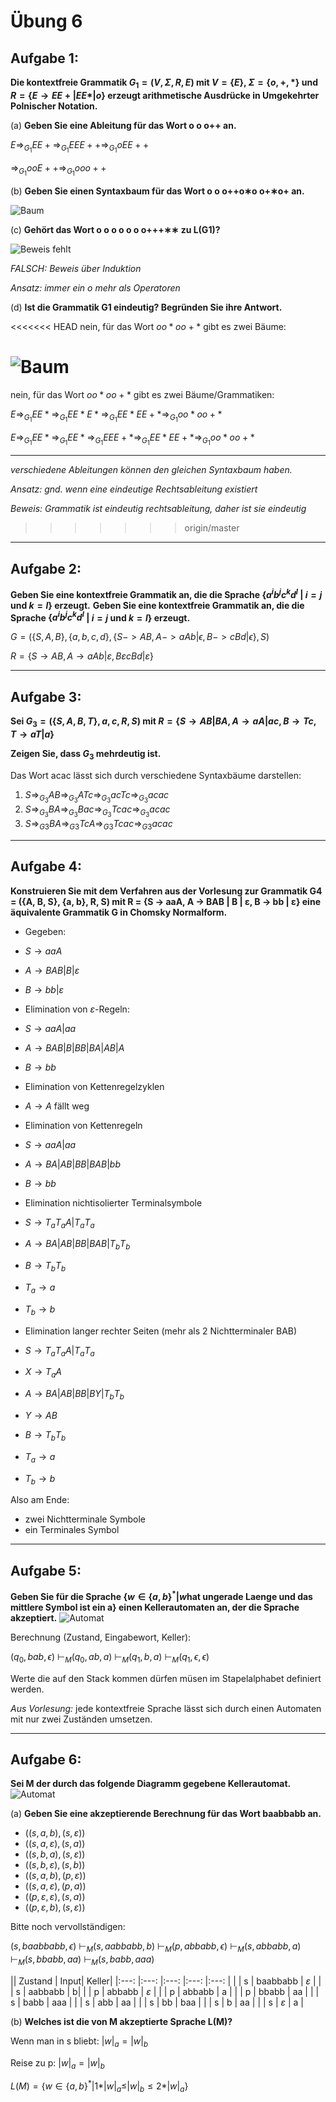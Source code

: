 # Übung 6
## Aufgabe 1:
**Die kontextfreie Grammatik $G_1 = (V,\Sigma,R,E)$ mit $V = \{E\}$, $\Sigma = \{o, +, * \}$ und $R = \{E \rightarrow E E + | E E * | o\}$
erzeugt arithmetische Ausdrücke in Umgekehrter Polnischer Notation.**

(a) **Geben Sie eine Ableitung für das Wort o o o++ an.**

$E \Rightarrow_{G_1} EE+ \Rightarrow_{G_1} EEE++ \Rightarrow_{G_1} oEE++$

$\Rightarrow_{G_1} ooE++ \Rightarrow_{G_1} ooo++$

(b) **Geben Sie einen Syntaxbaum für das Wort o o o++o∗o o+∗o+ an.**

![Baum](Aufgabe1b.svg)

(c) **Gehört das Wort o o o o o o o+++∗∗ zu L(G1)?**

![Beweis fehlt](Aufgabe1c.png)

*FALSCH: Beweis über Induktion*

*Ansatz: immer ein o mehr als Operatoren*

(d) **Ist die Grammatik G1 eindeutig? Begründen Sie ihre Antwort.**

<<<<<<< HEAD
nein, für das Wort $oo*oo+*$ gibt es zwei Bäume:

![Baum](Aufgabe1d.png)
=======
nein, für das Wort $oo*oo+*$ gibt es zwei Bäume/Grammatiken:

$E  \Rightarrow_{G_1} EE* \Rightarrow_{G_1} EE*E* \Rightarrow_{G_1} EE*EE+* \Rightarrow_{G_1} oo*oo+*$

$E \Rightarrow_{G_1} EE* \Rightarrow_{G_1} EE* \Rightarrow_{G_1} EEE+* \Rightarrow_{G_1} EE*EE+* \Rightarrow_{G_1} oo*oo+*$

---
*verschiedene Ableitungen können den gleichen Syntaxbaum haben.*

*Ansatz: gnd. wenn eine eindeutige Rechtsableitung existiert*

*Beweis: Grammatik ist eindeutig rechtsableitung, daher ist sie eindeutig*
>>>>>>> origin/master

---
## Aufgabe 2:
**Geben Sie eine kontextfreie Grammatik an, die die Sprache $\{a^ib^jc^kd^l$ | $i = j$ und $k = l$} erzeugt.**
**Geben Sie eine kontextfreie Grammatik an, die die Sprache $\{a^ib^jc^kd^l$ | $i = j$ und $k = l$} erzeugt.**

 $G=(\{S,A,B \}, \{a,b,c,d\}, \{S -> AB, A -> aAb|\epsilon, B -> cBd|\epsilon\},S)$

 $R=\{S \rightarrow AB, A \rightarrow aAb| \varepsilon, B \varepsilon cBd | \varepsilon \}$

---
## Aufgabe 3:
**Sei $G_3 = (\{S,A,B,T\},{a,c},R,S)$ mit $R=\{S \rightarrow AB|BA, A \rightarrow aA|ac, B \rightarrow Tc, T \rightarrow  aT |a\}$**

**Zeigen Sie, dass $G_3$ mehrdeutig ist.**

Das Wort acac lässt sich durch verschiedene Syntaxbäume darstellen:
1. $S \Rightarrow_{G_3} AB \Rightarrow_{G_3} ATc \Rightarrow_{G_3} acTc \Rightarrow_{G_3} acac$
2. $S \Rightarrow_{G_3} BA \Rightarrow_{G_3} Bac \Rightarrow_{G_3} Tcac \Rightarrow_{G_3} acac$
3. $S \Rightarrow_{G3} BA \Rightarrow_{G3} TcA \Rightarrow_{G3} Tcac \Rightarrow_{G3} acac$

---
## Aufgabe 4:
**Konstruieren Sie mit dem Verfahren aus der Vorlesung zur Grammatik G4 = ({A, B, S}, {a, b}, R, S) mit R = {S → aaA, A → BAB | B | ε, B → bb | ε} eine äquivalente Grammatik G in Chomsky Normalform.**

* Gegeben:
 *  $S \rightarrow aaA$
 * $A \rightarrow BAB | B | \varepsilon$
 * $B \rightarrow bb | \varepsilon$

* Elimination von $\varepsilon$-Regeln:
 * $S \rightarrow aaA | aa$
 * $A \rightarrow BAB | B | BB | BA | AB | A$
 * $B \rightarrow bb$

* Elimination von Kettenregelzyklen
 * $A \rightarrow A$ fällt weg

* Elimination von Kettenregeln
 * $S \rightarrow aaA | aa$
 * $A \rightarrow BA | AB | BB | BAB | bb$
 * $B \rightarrow bb$

* Elimination nichtisolierter Terminalsymbole
 * $S \rightarrow T_aT_aA| T_aT_a$
 * $A \rightarrow BA | AB | BB | BAB | T_bT_b$
 * $B \rightarrow T_bT_b$
 * $T_a \rightarrow a$
 * $T_b \rightarrow b$

* Elimination langer rechter Seiten (mehr als 2 Nichtterminaler BAB)
* $S \rightarrow T_aT_aA| T_aT_a$
* $X \rightarrow T_aA$
* $A \rightarrow BA | AB | BB | BY | T_bT_b$
* $Y \rightarrow AB$
* $B \rightarrow T_bT_b$
* $T_a \rightarrow a$
* $T_b \rightarrow b$

Also am Ende:
* zwei Nichtterminale Symbole
* ein Terminales Symbol

---
## Aufgabe 5:
**Geben Sie für die Sprache $\{w \in \{a,b\}^* | w \text{hat ungerade Laenge und das mittlere Symbol ist ein a} \}$
einen Kellerautomaten an, der die Sprache akzeptiert.**
![Automat](Aufgabe5.jpg)

Berechnung (Zustand, Eingabewort, Keller):

$(q_0, bab, \epsilon)$
$\vdash_M (q_0, ab, a)$
$\vdash_M (q_1, b, a)$
$\vdash_M (q_1, \epsilon, \epsilon)$

Werte die auf den Stack kommen dürfen müsen im Stapelalphabet definiert werden.

*Aus Vorlesung:*
jede kontextfreie Sprache lässt sich durch einen Automaten mit nur zwei Zuständen umsetzen.

---
## Aufgabe 6:
**Sei M der durch das folgende Diagramm gegebene Kellerautomat.**
![Automat](Kellerautomat.png)

(a) **Geben Sie eine akzeptierende Berechnung für das Wort baabbabb an.**

* $((s,a,b),(s,\varepsilon))$
* $((s,a,\varepsilon),(s,a))$
* $((s,b,a),(s,\varepsilon))$
* $((s,b,\varepsilon),(s,b))$
* $((s,a,b),(p,\varepsilon))$
* $((s,a,\varepsilon),(p,a))$
* $((p,\varepsilon,\varepsilon),(s,a))$
* $((p,\varepsilon, b),(s,\varepsilon))$

Bitte noch vervollständigen:

$(s,baabbabb, \epsilon)$
$\vdash_M (s, aabbabb, b)$
$\vdash_M (p, abbabb, \epsilon)$
$\vdash_M (s, abbabb, a)$
$\vdash_M (s, bbabb, aa)$
$\vdash_M (s, babb, aaa)$

|| Zustand | Input| Keller|
|:---: |:---: |:---: |:---: |:---: |
| | s | baabbabb | $\varepsilon$ |
|  | s |  aabbabb |       b|
|  | p |   abbabb | $\varepsilon$       |
|  | p |   abbabb |       a       |
|  | p |    bbabb |      aa       |
|  | s |     babb |     aaa       |
|  | s |      abb |      aa       |
|  | s |       bb |     baa       |
|        | s |        b |      aa       |
|        | s | $\varepsilon$ |  a       |

(b) **Welches ist die von M akzeptierte Sprache L(M)?**

Wenn man in s bliebt: $|w|_a = |w|_b$

Reise zu p: $|w|_a = |w|_b$

$L(M)=\{w \in \{a,b\}^* | 1*|w|_a \leq |w|_b \leq 2*|w|_a \}$
